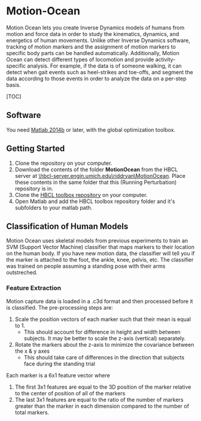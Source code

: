 # Motion-Ocean

Motion Ocean lets you create Inverse Dynamics models of humans from motion and force data in order to study the kinematics, dynamics, and energetics of human movements.  Unlike other Inverse Dynamics software, tracking of motion markers and the assignment of motion markers to specific body parts can be handled automatically.  Additionally, Motion Ocean can detect different types of locomotion and provide activity-specific analysis.  For example, if the data is of someone walking, it can detect when gait events such as heel-strikes and toe-offs, and segment the data according to those events in order to analyze the data on a per-step basis.

[TOC]

## Software ##

You need [Matlab 2014b](http://www.mathworks.com/products/matlab/) or later, with the global optimization toolbox.

## Getting Started ##
1. Clone the repository on your computer.
2. Download the contents of the folder **MotionOcean** from the HBCL server at [\\hbcl-server.engin.umich.edu\riddryan\MotionOcean](\\hbcl-server.engin.umich.edu\riddryan\MotionOcean).  Place these contents in the same folder that this (Running Perturbation) repository is in.
3. Clone the [HBCL toolbox repository](https://bitbucket.org/hbcl/hbcl-toolbox) on your computer.
4. Open Matlab and add the HBCL toolbox repository folder and it's subfolders to your matlab path.

## Classification of Human Models ##
Motion Ocean uses skeletal models from previous experiments to train an SVM (Support Vector Machine) classifier that maps markers to their location on the human body.  If you have new motion data, the  classifier will tell you if the marker is attached to the foot, the ankle, knee, pelvis, etc.  The classifier was trained on people assuming a standing pose with their arms outstreched.

### Feature Extraction ###
Motion capture data is loaded in a .c3d format and then processed before it is classified.  The pre-processing steps are:

1. Scale the position vectors of each marker such that their mean is equal to 1.
	* This should account for difference in height and width between subjects.  It may be better to scale the z-axis (vertical) separately.
2. Rotate the markers about the z-axis to minimize the covariance between the x &  y axes
	* This should take care of differences in the direction that subjects face during the standing trial

Each marker is a 6x1 feature vector where
1.  The first 3x1 features are equal to the 3D position of the marker relative to the center of position of all of the markers
2.  The last 3x1 features are equal to the ratio of the number of markers greater than the marker in each dimension compared to the number of total markers.


